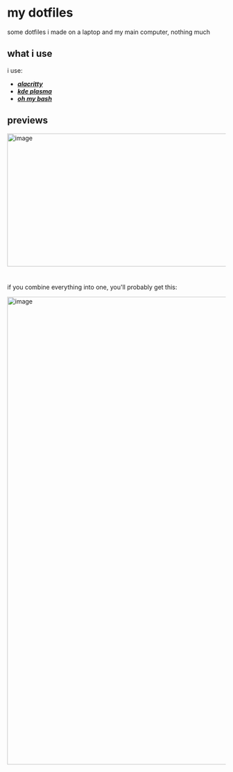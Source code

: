 # my dotfiles
some dotfiles i made on a laptop and my main computer, nothing much

## what i use
i use:

- [_**alacritty**_](https://alacritty.org)
- [_**kde plasma**_](https://kde.org/plasma-desktop/) 
- [_**oh my bash**_](https://ohmybash.nntoan.com/)

## previews
<img width="701" height="307" alt="image" src="https://github.com/user-attachments/assets/1b399907-55c0-48e1-b7af-5685c85d8211" />



#  

if you combine everything into one, you'll probably get this:

<img width="1920" height="1080" alt="image" src="https://github.com/user-attachments/assets/e05a3151-67da-4df2-9f12-110495b593ff" />

